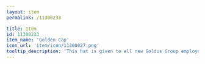 ```yaml
---
layout: item
permalink: /11300233

title: Item
id: 11300233
item_name: 'Golden Cap'
icon_url: 'item/icon/11300027.png'
tooltip_description: 'This hat is given to all new Goldus Group employees who survive $npcName:11000252$''s intense interview process.'
---
```


